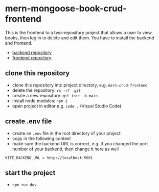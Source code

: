 # mern-mongoose-book-crud-frontend

This is the frontend to a two-repository project that allows a user to view books, then log in to delete and edit them. You have to install the backend and frontend.

- [backend repository](https://github.com/edwardtanguay/mern-mongoose-book-crud-backend)
- [frontend repository](https://github.com/edwardtanguay/mern-mongoose-book-crud-frontend)

## clone this repository

- clone this repository into project directory, e.g. `mern-crud-frontend`
- delete the repository: `rm -rf .git`
- create a new repository: `git init -b main`
- install node modules: `npm i`
- open project in editor e.g. `code .` (Visual Studio Code)

## create .env file

- create an `.env` file in the root directory of your project
- copy in the following content
- make sure the backend URL is correct, e.g. if you changed the port number of your backend, then change it here as well

``` text
VITE_BACKEND_URL = http://localhost:5001
```

## start the project

- `npm run dev`

